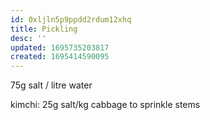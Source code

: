```yaml
---
id: 0xljln5p9ppdd2rdum12xhq
title: Pickling
desc: ''
updated: 1695735203817
created: 1695414590095
---
```


75g salt / litre water

kimchi: 25g salt/kg cabbage to sprinkle stems
